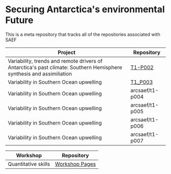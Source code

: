 # Securing Antarctica's environmental Future
This is a meta repository that tracks all of the repositories associated with SAEF

|Project                                 | Repository     |
|----------------------------------------|----------------|
|Variability, trends and remote drivers of Antarctica's past climate: Southern Hemisphere synthesis and assimiliation|[T1-P002](https://github.com/arcsaef/T1_P002)|
|Variability in Southern Ocean upwelling |[T1_P003](https://github.com/arcsaef/T1_P003)|
|Variability in Southern Ocean upwelling |arcsaef/t1-p004 |
|Variability in Southern Ocean upwelling |arcsaef/t1-p005 |
|Variability in Southern Ocean upwelling |arcsaef/t1-p006 |
|Variability in Southern Ocean upwelling |arcsaef/t1-p007 |

|Workshop                                | Repository                        |
|----------------------------------------|-----------------------------------|
|Quantitative skills                     |[Workshop Pages](https://github.com/MikeBode/SAEF_quantitative_skills) |


